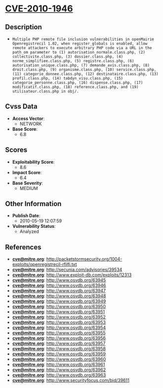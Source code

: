 
# [CVE-2010-1946](http://packetstormsecurity.org/1004-exploits/openregistrecil-rfilfi.txt)

## Description

- `Multiple PHP remote file inclusion vulnerabilities in openMairie Openregistrecil 1.02, when register_globals is enabled, allow remote attackers to execute arbitrary PHP code via a URL in the path_om parameter to (1) autorisation_normale.class.php, (2) collectivite.class.php, (3) dossier.class.php, (4) norme_simplifiee.class.php, (5) registre.class.php, (6) autorisation_unique.class.php, (7) demande_avis.class.php, (8) droit.class.php, (9) organisme.class.php, (10) service.class.php, (11) categorie_donnee.class.php, (12) destinataire.class.php, (13) profil.class.php, (14) tabdyn_visu.class.php, (15) categorie_personne.class.php, (16) dispense.class.php, (17) modificatif.class.php, (18) reference.class.php, and (19) utilisateur.class.php in obj/.`

## Cvss Data

- **Access Vector**:
  - NETWORK
- **Base Score**:
  - 6.8

## Scores

- **Exploitability Score**:
  - 8.6
- **Impact Score**:
  - 6.4
- **Base Severity**:
  - MEDIUM

## Other Information

- **Publish Date**:
  - 2010-05-19 12:07:59
- **Vulnerability Status**:
  - Analyzed

## References

- **cve@mitre.org**: http://packetstormsecurity.org/1004-exploits/openregistrecil-rfilfi.txt
- **cve@mitre.org**: http://secunia.com/advisories/39534
- **cve@mitre.org**: http://www.exploit-db.com/exploits/12313
- **cve@mitre.org**: http://www.osvdb.org/63945
- **cve@mitre.org**: http://www.osvdb.org/63946
- **cve@mitre.org**: http://www.osvdb.org/63947
- **cve@mitre.org**: http://www.osvdb.org/63948
- **cve@mitre.org**: http://www.osvdb.org/63949
- **cve@mitre.org**: http://www.osvdb.org/63950
- **cve@mitre.org**: http://www.osvdb.org/63951
- **cve@mitre.org**: http://www.osvdb.org/63952
- **cve@mitre.org**: http://www.osvdb.org/63953
- **cve@mitre.org**: http://www.osvdb.org/63954
- **cve@mitre.org**: http://www.osvdb.org/63955
- **cve@mitre.org**: http://www.osvdb.org/63956
- **cve@mitre.org**: http://www.osvdb.org/63957
- **cve@mitre.org**: http://www.osvdb.org/63958
- **cve@mitre.org**: http://www.osvdb.org/63959
- **cve@mitre.org**: http://www.osvdb.org/63960
- **cve@mitre.org**: http://www.osvdb.org/63961
- **cve@mitre.org**: http://www.osvdb.org/63962
- **cve@mitre.org**: http://www.osvdb.org/63963
- **cve@mitre.org**: http://www.securityfocus.com/bid/39611

